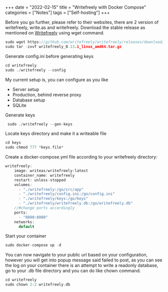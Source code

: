 +++
date = "2022-02-15"
title = "Writefreely with Docker Compose"
categories = ["Notes"]
tags = ["Self-hosting"]
+++

Before you go further, please refer to their websites, there are 2 version of writefreely, write.as and writefreely.
Download the stable release as mentioned on [Writefreely](https://writefreely.org/start) using wget command. <!--more-->

```go
sudo wget https://github.com/writefreely/writefreely/releases/download/v0.13.1/writefreely_0.13.1_linux_amd64.tar.gz
sudo tar -zxvf writefreely_0.13.1_linux_amd64.tar.gz
```

Generate config.ini before generating keys
```go
cd writefreely
sudo ./writefreely --config
```

My current setup is, you can configure as you like <br />
- Server setup
- Production, behind reverse proxy
- Database setup
- SQLite

Generate keys

```go
 sudo ./writefreely --gen-keys
```

Locate keys directory and make it a writeable file
```go
cd keys
sudo chmod 777 *keys.file*
```


Create a docker-compose.yml file according to your writefreely directory:
<br />
```go
writefreely:
    image: writeas/writefreely:latest
    container_name: writefreely
    restart: unless-stopped
    volumes:
      - "./writefreely:/go/src/app"
      - "./writefreely/config.ini:/go/config.ini"
      - "./writefreely/keys:/go/keys"
      - "./writefreely/writefreely.db:/go/writefreely.db"
    //#change ports accordingly
    ports:
      - "8080:8080"
    networks:
      default
```

Start your container

```go
sudo docker-compose up -d
```

You can now navigate to your public url based on your configuration, however you will get into popup message said failed to post, as you can see the log on your container there is an attempt to write a readonly database, go to your .db file directory and you can do like chown command.

```go
cd writefreely
sudo chown 2:2 writefreely.db
```
